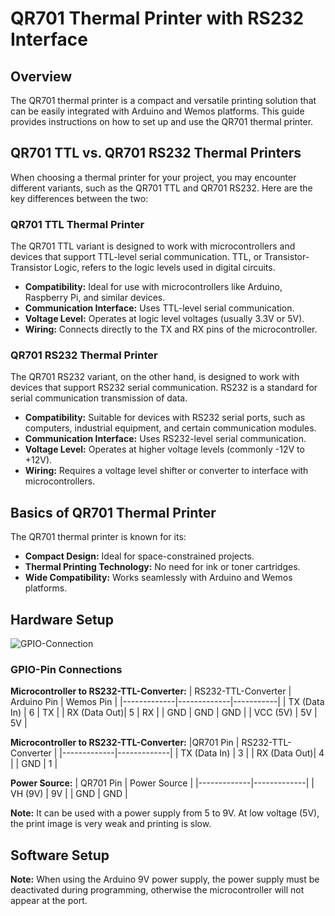# QR701 Thermal Printer with RS232 Interface

## Overview

The QR701 thermal printer is a compact and versatile printing solution that can be easily integrated with Arduino and Wemos platforms. This guide provides instructions on how to set up and use the QR701 thermal printer.

## QR701 TTL vs. QR701 RS232 Thermal Printers

When choosing a thermal printer for your project, you may encounter different variants, such as the QR701 TTL and QR701 RS232. Here are the key differences between the two:

### QR701 TTL Thermal Printer

The QR701 TTL variant is designed to work with microcontrollers and devices that support TTL-level serial communication. TTL, or Transistor-Transistor Logic, refers to the logic levels used in digital circuits.

- **Compatibility:** Ideal for use with microcontrollers like Arduino, Raspberry Pi, and similar devices.
- **Communication Interface:** Uses TTL-level serial communication.
- **Voltage Level:** Operates at logic level voltages (usually 3.3V or 5V).
- **Wiring:** Connects directly to the TX and RX pins of the microcontroller.

### QR701 RS232 Thermal Printer

The QR701 RS232 variant, on the other hand, is designed to work with devices that support RS232 serial communication. RS232 is a standard for serial communication transmission of data.

- **Compatibility:** Suitable for devices with RS232 serial ports, such as computers, industrial equipment, and certain communication modules.
- **Communication Interface:** Uses RS232-level serial communication.
- **Voltage Level:** Operates at higher voltage levels (commonly -12V to +12V).
- **Wiring:** Requires a voltage level shifter or converter to interface with microcontrollers.


## Basics of QR701 Thermal Printer

The QR701 thermal printer is known for its:

- **Compact Design:** Ideal for space-constrained projects.
- **Thermal Printing Technology:** No need for ink or toner cartridges.
- **Wide Compatibility:** Works seamlessly with Arduino and Wemos platforms.

## Hardware Setup

![GPIO-Connection](https://github.com/RaccoonAI/QR701-RS232-Thermal-Printer/blob/main/images/QR701-Connection.png)


### GPIO-Pin Connections

**Microcontroller to RS232-TTL-Converter:**
| RS232-TTL-Converter  | Arduino Pin | Wemos Pin |
|-------------|-------------|-----------|
| TX (Data In) | 6          | TX        |
| RX (Data Out)| 5          | RX        |
| GND         | GND         | GND       |
| VCC (5V)    | 5V          | 5V        |

**Microcontroller to RS232-TTL-Converter:**
|QR701 Pin   | RS232-TTL-Converter | 
|-------------|-------------|
| TX (Data In) | 3          | 
| RX (Data Out)| 4          | 
| GND         | 1         | 

**Power Source:**
| QR701 Pin   | Power Source |
|-------------|-------------|
| VH (9V)    | 9V          | 
| GND    | GND          | 

**Note:** It can be used with a power supply from 5 to 9V. At low voltage (5V), the print image is very weak and printing is slow. 

## Software Setup

**Note:** When using the Arduino 9V power supply, the power supply must be deactivated during programming, otherwise the microcontroller will not appear at the port.

